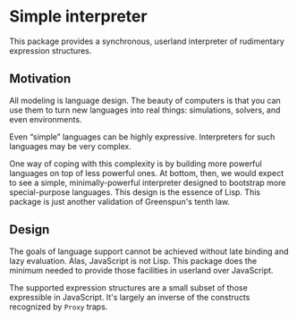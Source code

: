 # Simple interpreter

This package provides a synchronous, userland interpreter of rudimentary
expression structures.


## Motivation

All modeling is language design.  The beauty of computers is that you can use
them to turn new languages into real things: simulations, solvers, and even
environments.

Even “simple” languages can be highly expressive.  Interpreters for such
languages may be very complex.

One way of coping with this complexity is by building more powerful languages on
top of less powerful ones.  At bottom, then, we would expect to see a simple,
minimally-powerful interpreter designed to bootstrap more special-purpose
languages.  This design is the essence of Lisp.  This package is just another
validation of Greenspun's tenth law.

## Design

The goals of language support cannot be achieved without late binding and lazy
evaluation.  Alas, JavaScript is not Lisp.  This package does the minimum needed
to provide those facilities in userland over JavaScript.

The supported expression structures are a small subset of those expressible in
JavaScript.  It's largely an inverse of the constructs recognized by `Proxy`
traps.
